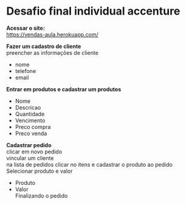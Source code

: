 # Desafio final individual accenture

<b>Acessar o site:</b> <br>
https://vendas-aula.herokuapp.com/ <br>

<b>Fazer um cadastro de cliente</b> <br>
preencher as informações de cliente <br>
  - nome <br>
  - telefone <br>
  - email <br>

<b>Entrar em produtos e cadastrar um produtos</b> <br>
  - Nome <br>
  - Descricao <br>
  - Quantidade <br>
  - Vencimento <br>
  - Preco compra <br>
  - Preco venda <br>

<b>Cadastrar pedido</b></b> <br>
clicar em novo pedido <br>
vincular um cliente <br>
na lista de pedidos clicar no itens e cadastrar o produto ao pedido <br>
Selecionar produto e valor <br>
 - Produto <br>
 - Valor <br>
Finalizando o pedido
